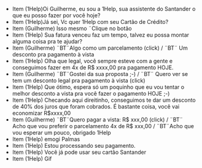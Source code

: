 * Item (1Help)Oi Guilherme, eu sou a 1Help, sua assistente do Santander o que eu posso fazer por você hoje? 
* Item (1Help)Já sei, Vc quer 1Help com seu Cartão de Crédito?
* Item (Guilherme) Isso mesmo ¨Clique no botão
* Item (1Help) Sua fatura venceu faz um tempo, talvez eu possa montar alguma coisa pra te ajudar? 
* Item (Guilherme) ¨BT¨Algo como um parcelamento (click) / ¨BT¨ Um desconto pra pagamento à vista
* Item (1Help) Olha que legal, você sempre esteve com a gente e conseguimos fazer em 4x de R$ xxxx,00 pra pagamento HOJE.
* Item (Guilherme) ¨BT¨Gostei da sua proposta ;-)  / ¨BT¨ Quero ver se tem um desconto legal pra pagamento à vista (click)
* Item (1Help) Que ótimo, espera só um poquinho que eu vou tentar o melhor desconto a vista pra você fazer o pagamento HOJE ;-) 
* Item (1Help) Checando aqui direitinho, conseguimos te dar um desconto de 40% dos juros que foram cobrados. É bastante coisa, você vai economizar R$xxxx,00
* Item (Guilherme) ¨BT¨Quero pagar a vista: R$ xxx,00 (click) / ¨BT¨ Acho que vou preferir o parcelamento 4x de R$ xxx,00 / ¨BT¨Acho que vou esperar um pouco, obrigado 1Help
* Item (1Help) emogi Palmas
* Item (1Help) Estou processando seu pagamento.
* Item (1Help) Você já pode usar seu cartão Santander 
* Item (1Help) Gif
